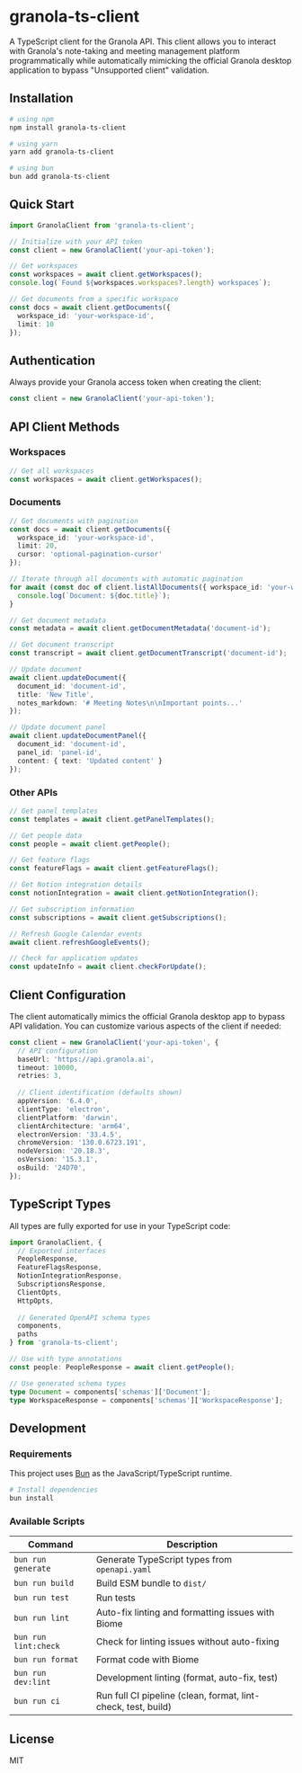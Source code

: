 # granola-ts-client

A TypeScript client for the Granola API. This client allows you to interact with Granola's note-taking and meeting management platform programmatically while automatically mimicking the official Granola desktop application to bypass "Unsupported client" validation.

## Installation

```bash
# using npm
npm install granola-ts-client

# using yarn
yarn add granola-ts-client

# using bun
bun add granola-ts-client
```

## Quick Start

```ts
import GranolaClient from 'granola-ts-client';

// Initialize with your API token
const client = new GranolaClient('your-api-token');

// Get workspaces
const workspaces = await client.getWorkspaces();
console.log(`Found ${workspaces.workspaces?.length} workspaces`);

// Get documents from a specific workspace
const docs = await client.getDocuments({ 
  workspace_id: 'your-workspace-id', 
  limit: 10 
});
```

## Authentication

Always provide your Granola access token when creating the client:

```ts
const client = new GranolaClient('your-api-token');
```

## API Client Methods

### Workspaces

```ts
// Get all workspaces
const workspaces = await client.getWorkspaces();
```

### Documents

```ts
// Get documents with pagination
const docs = await client.getDocuments({ 
  workspace_id: 'your-workspace-id',
  limit: 20,
  cursor: 'optional-pagination-cursor'
});

// Iterate through all documents with automatic pagination
for await (const doc of client.listAllDocuments({ workspace_id: 'your-workspace-id' })) {
  console.log(`Document: ${doc.title}`);
}

// Get document metadata
const metadata = await client.getDocumentMetadata('document-id');

// Get document transcript
const transcript = await client.getDocumentTranscript('document-id');

// Update document
await client.updateDocument({
  document_id: 'document-id',
  title: 'New Title',
  notes_markdown: '# Meeting Notes\n\nImportant points...'
});

// Update document panel
await client.updateDocumentPanel({
  document_id: 'document-id',
  panel_id: 'panel-id',
  content: { text: 'Updated content' }
});
```

### Other APIs

```ts
// Get panel templates
const templates = await client.getPanelTemplates();

// Get people data
const people = await client.getPeople();

// Get feature flags
const featureFlags = await client.getFeatureFlags();

// Get Notion integration details
const notionIntegration = await client.getNotionIntegration();

// Get subscription information
const subscriptions = await client.getSubscriptions();

// Refresh Google Calendar events
await client.refreshGoogleEvents();

// Check for application updates
const updateInfo = await client.checkForUpdate();
```

## Client Configuration

The client automatically mimics the official Granola desktop app to bypass API validation. You can customize various aspects of the client if needed:

```ts
const client = new GranolaClient('your-api-token', {
  // API configuration
  baseUrl: 'https://api.granola.ai',
  timeout: 10000,
  retries: 3,
  
  // Client identification (defaults shown)
  appVersion: '6.4.0',
  clientType: 'electron',
  clientPlatform: 'darwin',
  clientArchitecture: 'arm64',
  electronVersion: '33.4.5',
  chromeVersion: '130.0.6723.191',
  nodeVersion: '20.18.3',
  osVersion: '15.3.1',
  osBuild: '24D70',
});
```

## TypeScript Types

All types are fully exported for use in your TypeScript code:

```ts
import GranolaClient, { 
  // Exported interfaces
  PeopleResponse, 
  FeatureFlagsResponse,
  NotionIntegrationResponse,
  SubscriptionsResponse,
  ClientOpts,
  HttpOpts,
  
  // Generated OpenAPI schema types
  components,
  paths
} from 'granola-ts-client';

// Use with type annotations
const people: PeopleResponse = await client.getPeople();

// Use generated schema types
type Document = components['schemas']['Document'];
type WorkspaceResponse = components['schemas']['WorkspaceResponse'];
```

## Development

### Requirements

This project uses [Bun](https://bun.sh) as the JavaScript/TypeScript runtime.

```bash
# Install dependencies
bun install
```

### Available Scripts

| Command              | Description                                           |
|----------------------|-------------------------------------------------------|
| `bun run generate`   | Generate TypeScript types from `openapi.yaml`        |
| `bun run build`      | Build ESM bundle to `dist/`                          |
| `bun run test`       | Run tests                                             |
| `bun run lint`       | Auto-fix linting and formatting issues with Biome    |
| `bun run lint:check` | Check for linting issues without auto-fixing         |
| `bun run format`     | Format code with Biome                               |
| `bun run dev:lint`   | Development linting (format, auto-fix, test)         |
| `bun run ci`         | Run full CI pipeline (clean, format, lint-check, test, build) |

## License

MIT

